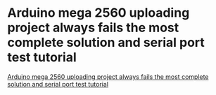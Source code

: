 # Arduino mega 2560 uploading project always fails the most complete solution and serial port test tutorial
[Arduino mega 2560 uploading project always fails the most complete solution and serial port test tutorial](https://aiwithcloud.com/2022/09/19/arduino_mega_2560_uploading_project_always_fails_the_most_complete_solution_and_serial_port_test_tutorial/)